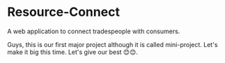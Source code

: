 # Resource-Connect
A web application to connect tradespeople with consumers.

Guys, this is our first major project although it is called mini-project.
Let's make it big this time. Let's give our best 😊😊.